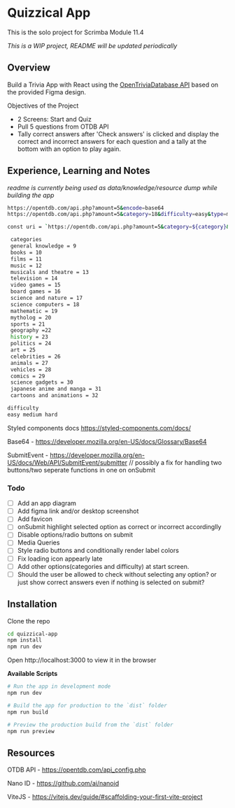 # Quizzical App

This is the solo project for Scrimba Module 11.4

_This is a WIP project, README will be updated periodically_

## Overview

Build a Trivia App with React using the [OpenTriviaDatabase API](https://opentdb.com/) based on the provided Figma design.

Objectives of the Project

- 2 Screens: Start and Quiz
- Pull 5 questions from OTDB API
- Tally correct answers after 'Check answers' is clicked and display the correct and incorrect answers for each question and a tally at the bottom with an option to play again.

## Experience, Learning and Notes

_readme is currently being used as data/knowledge/resource dump while building the app_

```bash
https://opentdb.com/api.php?amount=5&encode=base64
https://opentdb.com/api.php?amount=5&category=18&difficulty=easy&type=multiple&encode=base64

const uri = `https://opentdb.com/api.php?amount=5&category=${category}&difficulty={level}&type=multiple&encode=base64`

 categories
 general knowledge = 9
 books = 10
 films = 11
 music = 12
 musicals and theatre = 13
 television = 14
 video games = 15
 board games = 16
 science and nature = 17
 science computers = 18
 mathematic = 19
 mytholog = 20
 sports = 21
 geography =22
 history = 23
 politics = 24
 art = 25
 celebrities = 26
 animals = 27
 vehicles = 28
 comics = 29
 science gadgets = 30
 japanese anime and manga = 31
 cartoons and animations = 32

difficulty
easy medium hard
```

Styled components docs https://styled-components.com/docs/

Base64 - https://developer.mozilla.org/en-US/docs/Glossary/Base64

SubmitEvent - https://developer.mozilla.org/en-US/docs/Web/API/SubmitEvent/submitter // possibly a fix for handling two buttons/two seperate functions in one on onSubmit

### Todo

- [ ] Add an app diagram
- [ ] Add figma link and/or desktop screenshot
- [ ] Add favicon
- [ ] onSubmit highlight selected option as correct or incorrect accordinglly
- [ ] Disable options/radio buttons on submit
- [ ] Media Queries
- [ ] Style radio buttons and conditionally render label colors
- [ ] Fix loading icon appearly late
- [ ] Add other options(categories and difficulty) at start screen.
- [ ] Should the user be allowed to check without selecting any option? or just show correct answers even if nothing is selected on submit?

## Installation

Clone the repo

```bash
cd quizzical-app
npm install
npm run dev
```

Open http://localhost:3000 to view it in the browser

**Available Scripts**

```bash
# Run the app in development mode
npm run dev

# Build the app for production to the `dist` folder
npm run build

# Preview the production build from the `dist` folder
npm run preview

```

## Resources

OTDB API - https://opentdb.com/api_config.php

Nano ID - https://github.com/ai/nanoid

ViteJS - https://vitejs.dev/guide/#scaffolding-your-first-vite-project
